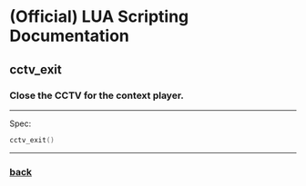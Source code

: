 
# (Official) LUA Scripting Documentation

## cctv_exit

### Close the CCTV for the context player.
___
Spec:
```lua
cctv_exit()
```

___
### [back](../other)
